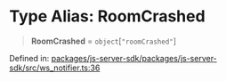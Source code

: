 # Type Alias: RoomCrashed

> **RoomCrashed** = `object`\[`"roomCrashed"`\]

Defined in: [packages/js-server-sdk/packages/js-server-sdk/src/ws\_notifier.ts:36](https://github.com/fishjam-cloud/js-server-sdk/blob/e133f8a6825619e67537d43e8483134d23c7dce1/packages/js-server-sdk/src/ws_notifier.ts#L36)
